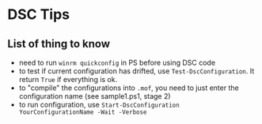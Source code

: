 DSC Tips
=============
List of thing to know
-------------

-  need to run <code>winrm quickconfig</code> in PS before using DSC code
- to test if current configuration has drifted, use <code>Test-DscConfiguration</code>. It return <code>True</code> if everything is ok.
- to "compile" the configurations into <code>.mof</code>, you need to just enter the configuration name (see sample1.ps1, stage 2)
- to run configuration, use <code>Start-DscConfiguration YourConfigurationName -Wait -Verbose</code>
